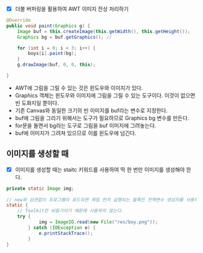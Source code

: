 - [x] 더블 버퍼링을 활용하여 AWT 이미지 잔상 처리하기
~~~java
@Override
public void paint(Graphics g) {
    Image buf = this.createImage(this.getWidth(), this.getHeight());
    Graphics bg = buf.getGraphics(); //

    for (int i = 0; i < 3; i++) {
        boys[i].paint(bg);
    }
    g.drawImage(buf, 0, 0, this);

}
~~~
  - AWT에 그림을 그릴 수 있는 것은 윈도우와 이미지가 있다.
  - Graphics 객체는 윈도우와 이미지에 그림을 그릴 수 있는 도구이다. 이것이 없으면 빈 도화지일 뿐이다.
  - 기존 Canvas와 동일한 크기의 빈 이미지를 buf라는 변수로 지정한다.
  - buf에 그림을 그리기 위해서는 도구가 필요하므로 Graphics bg 변수를 만든다. 
  - for문을 돌면서 bg라는 도구로 그림을 buf 이미지에 그려놓는다.
  - buf에 이미지가 그려져 있으므로 이를 윈도우에 넘긴다.

## 이미지를 생성할 때
- [x] 이미지를 생성할 때는 staitc 키워드를 사용하여 딱 한 번만 이미지를 생성해야 한다.
~~~java
private static Image img; 
	
// new와 상관없이 프로그램이 로드되면 제일 먼저 실행되는 블록인 전역변수 생성자를 사용하자.
static {
    // Toolkit은 비동기이기 때문에 사용하지 않는다.
    try {
            img = ImageIO.read(new File("res/boy.png"));
        } catch (IOException e) {
            e.printStackTrace();
        }
}
